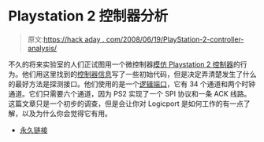 # Playstation 2 控制器分析

> 原文:[https://hack aday . com/2008/06/19/PlayStation-2-controller-analysis/](https://hackaday.com/2008/06/19/playstation-2-controller-analysis/)

不久的将来实验室的人们正试图用一个微控制器[模仿 Playstation 2 控制器](http://www.nearfuturelaboratory.com/2008/06/19/playstation2-logic-analysis/)的行为。他们用这里找到的[控制器信息](http://www.gamesx.com/controldata/psxcont/psxcont.htm)写了一些初始代码，但是决定弄清楚发生了什么的最好方法是探测接口。他们使用的是一个[逻辑端口](http://www.pctestinstruments.com/)，它有 34 个通道和两个时钟通道。它们只需要六个通道，因为 PS2 实现了一个 SPI 协议和一条 ACK 线路。这篇文章只是一个初步的调查，但是会让你对 Logicport 是如何工作的有一点了解，以及为什么你会觉得它有用。

*   [永久链接](http://www.nearfuturelaboratory.com/2008/06/19/playstation2-logic-analysis/)